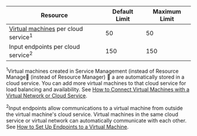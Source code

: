 Resource|Default Limit|Maximum Limit
---|---|---
[Virtual machines](/documentation/articles/virtual-machines-about) per cloud service<sup>1</sup>|50|50
Input endpoints per cloud service<sup>2</sup>|150|150

<sup>1</sup>Virtual machines created in Service Management (instead of Resource Manage (instead of Resource Manager)  a are automatically stored in a cloud service. You can add more virtual machines to that cloud service for load balancing and availability. See  [How to Connect Virtual Machines with a Virtual Network or Cloud Service](/documentation/articles/cloud-services-connect-virtual-machine).

<sup>2</sup>Input endpoints allow communications to a virtual machine from outside the virtual machine's cloud service. Virtual machines in the same cloud service or virtual network can automatically communicate with each other. See [How to Set Up Endpoints to a Virtual Machine](/documentation/articles/virtual-machines-set-up-endpoints). 

